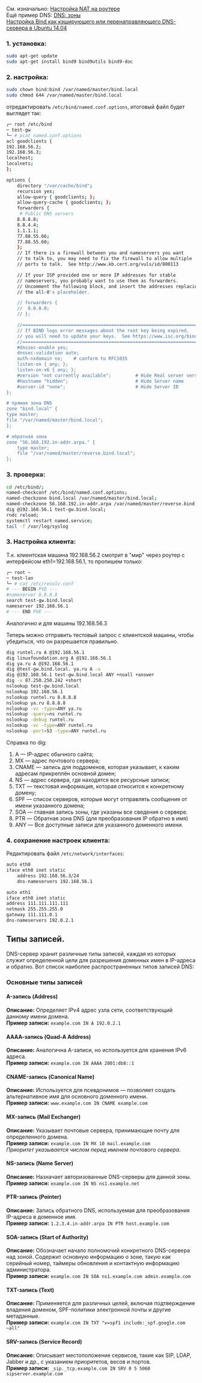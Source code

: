 См. изначально: [Настройка NAT на роутере](https://github.com/sherbettt/BASH-cheats/blob/main/System%20engineering/03.%20Настройка%20NAT%20на%20роутере%20с%20Ubuntu.md)
<br/> Ещё пример DNS: [DNS: зоны](https://github.com/sherbettt/BASH-cheats/blob/main/System%20engineering/01.%20Зоны%20DNS.md)
<br/> [Настройка Bind как кэширующего или перенаправляющего DNS-сервера в Ubuntu 14.04](https://www.8host.com/blog/nastrojka-bind-kak-keshiruyushhego-ili-perenapravlyayushhego-dns-servera-v-ubuntu-14-04/)

### 1. установка:
```bash
sudo apt-get update
sudo apt-get install bind9 bind9utils bind9-doc
```

### 2. настройка:
```bash
sudo chown bind:bind /var/named/master/bind.local
sudo chmod 644 /var/named/master/bind.local
```

отредактировать `/etc/bind/named.conf.options`, итоговый файл будет выглядет так:
```bash
┌─ root /etc/bind 
─ test-gw 
└─ # pcat named.conf.options 
acl goodclients {
192.168.56.2;
192.168.56.3;
localhost;
localnets;
};

options {
	directory "/var/cache/bind";
	recursion yes;
	allow-query { goodclients; };
	allow-query-cache { goodclients; };
	forwarders {
	 # Public DNS servers
	8.8.8.8;
	8.8.4.4;
	1.1.1.1;
	77.88.55.66;
	77.88.55.60;
	};
	// If there is a firewall between you and nameservers you want
	// to talk to, you may need to fix the firewall to allow multiple
	// ports to talk.  See http://www.kb.cert.org/vuls/id/800113

	// If your ISP provided one or more IP addresses for stable 
	// nameservers, you probably want to use them as forwarders.  
	// Uncomment the following block, and insert the addresses replacing 
	// the all-0's placeholder.

	// forwarders {
	// 	0.0.0.0;
	// };

	//========================================================================
	// If BIND logs error messages about the root key being expired,
	// you will need to update your keys.  See https://www.isc.org/bind-keys
	//========================================================================
	#dnssec-enable yes;
	dnssec-validation auto;
	auth-nxdomain no;    # conform to RFC1035
	listen-on { any; };
	listen-on-v6 { any; };
	#version "not currently available";         # Hide Real server version
	#hostname "hidden";                         # Hide Server name
	#server-id "none";                          # Hide Server ID
};

# прямая зона DNS
zone "bind.local" {
type master;
file "/var/named/master/bind.local";
};

# обратная зона
zone "56.168.192.in-addr.arpa." {
    type master;
    file "/var/named/master/reverse.bind.local";
};
```

### 3. проверка:
```bash
cd /etc/bind/;
named-checkconf /etc/bind/named.conf.options;
named-checkzone bind.local /var/named/master/bind.local;
named-checkzone 56.168.192.in-addr.arpa /var/named/master/reverse.bind.local;
dig @192.168.56.1 test-gw.bind.local;
rndc reload;
systemctl restart named.service;
tail -f /var/log/syslog
```

### 3. Настройка клиента:
Т.к. клиентская машина 192.168.56.2 смотрит в "мир" через роутер с интерфейсом eth1=192.168.56.1, то пропишем только:
```bash
┌─ root ~ 
─ test-lan 
└─ # cat /etc/resolv.conf
# --- BEGIN PVE ---
#nameserver 8.8.8.8
search test-gw.bind.local
nameserver 192.168.56.1
# --- END PVE ---
```
Аналогично и для машины 192.168.56.3

Теперь можно отправить тестовый запрос с клиентской машины, чтобы убедиться, что он разрешается правильно.
```bash
dig runtel.ru A @192.168.56.1
dig linuxfoundation.org A @192.168.56.1
dig ya.ru A @192.168.56.1
dig @test-gw.bind.local. ya.ru A -u
dig @192.168.56.1 test-gw.bind.local ANY +noall +answer
dig -x 87.250.250.242 +short
nslookup test-gw.bind.local
nslookup 192.168.56.1
nslookup runtel.ru 8.8.8.8
nslookup ya.ru 8.8.8.8
nslookup -vc -type=ANY ya.ru
nslookup -query=ns runtel.ru
nslookup -debug runtel.ru
nslookup -vc -type=ANY runtel.ru
nslookup -port=53 -type=ANY runtel.ru
```
Справка по dig:
1. A — IP-адрес обычного сайта;
2. MX — адрес почтового сервера;
3. CNAME — запись для поддоменов, которая указывает, к каким адресам прикреплён основной домен;
4. NS — адрес сервера, где находятся все ресурсные записи;
5. TXT — текстовая информация, которая относится к конкретному домену;
6. SPF — список серверов, которые могут отправлять сообщения от имени указанного домена;
7. SOA — главная запись зоны, где указаны все сведения о сервере.
8. PTR — Обратная зона DNS (для преобразования IP обратно в имя)
9. ANY — Все доступные записи для указанного доменного имени.

### 4. сохранение настроек клиента:
Редактировать файл `/etc/network/interfaces`:
```bash
auto eth0
iface eth0 inet static
	address 192.168.56.3/24
	dns-nameservers 192.168.56.1

auto eth1
iface eth0 inet static
address 111.111.111.111
netmask 255.255.255.0
gateway 111.111.0.1
dns-nameservers 192.0.2.1
```


## Типы записей. 

DNS-сервер хранит различные типы записей, каждая из которых служит определенной цели для разрешения доменных имен в IP-адреса и обратно. Вот список наиболее распространенных типов записей DNS:

### Основные типы записей

#### A-запись (Address)
**Описание:** Определяет IPv4 адрес узла сети, соответствующий данному имени домена.<br/>
**Пример записи:** `example.com IN A 192.0.2.1`

#### АААА-запись (Quad-A Address)
**Описание:** Аналогична A-записи, но используется для хранения IPv6 адреса.<br/>
**Пример записи:** `example.com IN AAAA 2001:db8::1`

#### CNAME-запись (Canonical Name)
**Описание:** Используется для псевдонимов — позволяет создать альтернативное имя для основного доменного имени.<br/>
**Пример записи:** `www.example.com IN CNAME example.com`

#### MX-запись (Mail Exchanger)
**Описание:** Указывает почтовые сервера, принимающие почту для определенного домена.<br/>
**Пример записи:** `example.com IN MX 10 mail.example.com`  
*Приоритет указывается числом перед именем почтового сервера.*

#### NS-запись (Name Server)
**Описание:** Назначает авторизованные DNS-серверы для данной зоны.<br/>
**Пример записи:** `example.com IN NS ns1.example.net`

#### PTR-запись (Pointer)
**Описание:** Запись обратного DNS, используемая для преобразования IP-адреса в доменное имя.<br/>
**Пример записи:** `1.2.3.4.in-addr.arpa IN PTR host.example.com`

#### SOA-запись (Start of Authority)
**Описание:** Обозначает начало полномочий конкретного DNS-сервера над зоной. Содержит основную информацию о зоне, такую как серийный номер, таймеры обновления и контактную информацию администратора.<br/>
**Пример записи:** `example.com IN SOA ns1.example.com admin.example.com`

#### TXT-запись (Text)
**Описание:** Применяется для различных целей, включая подтверждение владения доменом, SPF-политики электронной почты и другие метаданные.<br/>
**Пример записи:** `example.com IN TXT "v=spf1 include:_spf.google.com ~all"`

#### SRV-запись (Service Record)
**Описание:** Описывает местоположение сервисов, такие как SIP, LDAP, Jabber и др., с указанием приоритетов, весов и портов.<br/>
**Пример записи:** `_sip._tcp.example.com IN SRV 0 5 5060 sipserver.example.com`
